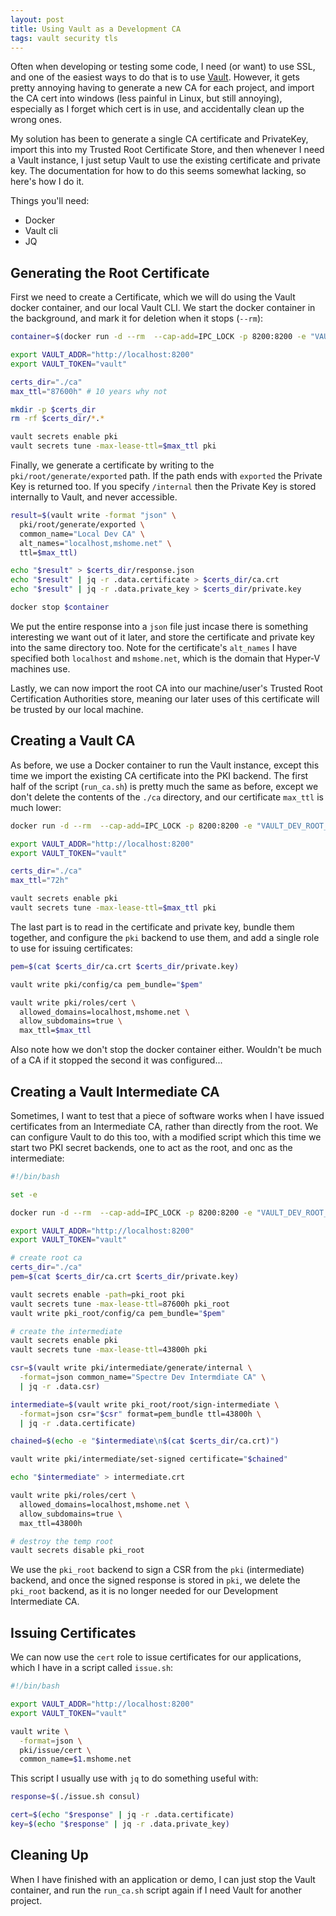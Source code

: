 ```yaml
---
layout: post
title: Using Vault as a Development CA
tags: vault security tls
---
```


Often when developing or testing some code, I need (or want) to use SSL, and one of the easiest ways to do that is to use [Vault](https://www.vaultproject.io/).  However, it gets pretty annoying having to generate a new CA for each project, and import the CA cert into windows (less painful in Linux, but still annoying), especially as I forget which cert is in use, and accidentally clean up the wrong ones.

My solution has been to generate a single CA certificate and PrivateKey, import this into my Trusted Root Certificate Store, and then whenever I need a Vault instance, I just setup Vault to use the existing certificate and private key.  The documentation for how to do this seems somewhat lacking, so here's how I do it.

Things you'll need:

* Docker
* Vault cli
* JQ

## Generating the Root Certificate

First we need to create a Certificate, which we will do using the Vault docker container, and our local Vault CLI.  We start the docker container in the background, and mark it for deletion when it stops (`--rm`):

```bash
container=$(docker run -d --rm  --cap-add=IPC_LOCK -p 8200:8200 -e "VAULT_DEV_ROOT_TOKEN_ID=vault" vault:latest)

export VAULT_ADDR="http://localhost:8200"
export VAULT_TOKEN="vault"

certs_dir="./ca"
max_ttl="87600h" # 10 years why not

mkdir -p $certs_dir
rm -rf $certs_dir/*.*

vault secrets enable pki
vault secrets tune -max-lease-ttl=$max_ttl pki
```

Finally, we generate a certificate by writing to the `pki/root/generate/exported` path.  If the path ends with `exported` the Private Key is returned too.  If you specify `/internal` then the Private Key is stored internally to Vault, and never accessible.

```bash
result=$(vault write -format "json" \
  pki/root/generate/exported \
  common_name="Local Dev CA" \
  alt_names="localhost,mshome.net" \
  ttl=$max_ttl)

echo "$result" > $certs_dir/response.json
echo "$result" | jq -r .data.certificate > $certs_dir/ca.crt
echo "$result" | jq -r .data.private_key > $certs_dir/private.key

docker stop $container
```

We put the entire response into a `json` file just incase there is something interesting we want out of it later, and store the certificate and private key into the same directory too.  Note for the certificate's `alt_names` I have specified both `localhost` and `mshome.net`, which is the domain that Hyper-V machines use.

Lastly, we can now import the root CA into our machine/user's Trusted Root Certification Authorities store, meaning our later uses of this certificate will be trusted by our local machine.

## Creating a Vault CA

As before, we use a Docker container to run the Vault instance, except this time we import the existing CA certificate into the PKI backend.  The first half of the script (`run_ca.sh`) is pretty much the same as before, except we don't delete the contents of the `./ca` directory, and our certificate `max_ttl` is much lower:

```bash
docker run -d --rm  --cap-add=IPC_LOCK -p 8200:8200 -e "VAULT_DEV_ROOT_TOKEN_ID=vault" vault:latest

export VAULT_ADDR="http://localhost:8200"
export VAULT_TOKEN="vault"

certs_dir="./ca"
max_ttl="72h"

vault secrets enable pki
vault secrets tune -max-lease-ttl=$max_ttl pki
```

The last part is to read in the certificate and private key, bundle them together, and configure the `pki` backend to use them, and add a single role to use for issuing certificates:

```bash
pem=$(cat $certs_dir/ca.crt $certs_dir/private.key)

vault write pki/config/ca pem_bundle="$pem"

vault write pki/roles/cert \
  allowed_domains=localhost,mshome.net \
  allow_subdomains=true \
  max_ttl=$max_ttl
```

Also note how we don't stop the docker container either.  Wouldn't be much of a CA if it stopped the second it was configured...


## Creating a Vault Intermediate CA

Sometimes, I want to test that a piece of software works when I have issued certificates from an Intermediate CA, rather than directly from the root.  We can configure Vault to do this too, with a modified script which this time we start two PKI secret backends, one to act as the root, and onc as the intermediate:

```bash
#!/bin/bash

set -e

docker run -d --rm  --cap-add=IPC_LOCK -p 8200:8200 -e "VAULT_DEV_ROOT_TOKEN_ID=vault" vault:latest

export VAULT_ADDR="http://localhost:8200"
export VAULT_TOKEN="vault"

# create root ca
certs_dir="./ca"
pem=$(cat $certs_dir/ca.crt $certs_dir/private.key)

vault secrets enable -path=pki_root pki
vault secrets tune -max-lease-ttl=87600h pki_root
vault write pki_root/config/ca pem_bundle="$pem"

# create the intermediate
vault secrets enable pki
vault secrets tune -max-lease-ttl=43800h pki

csr=$(vault write pki/intermediate/generate/internal \
  -format=json common_name="Spectre Dev Intermdiate CA" \
  | jq -r .data.csr)

intermediate=$(vault write pki_root/root/sign-intermediate \
  -format=json csr="$csr" format=pem_bundle ttl=43800h \
  | jq -r .data.certificate)

chained=$(echo -e "$intermediate\n$(cat $certs_dir/ca.crt)")

vault write pki/intermediate/set-signed certificate="$chained"

echo "$intermediate" > intermediate.crt

vault write pki/roles/cert \
  allowed_domains=localhost,mshome.net \
  allow_subdomains=true \
  max_ttl=43800h

# destroy the temp root
vault secrets disable pki_root
```

We use the `pki_root` backend to sign a CSR from the `pki` (intermediate) backend, and once the signed response is stored in `pki`, we delete the `pki_root` backend, as it is no longer needed for our Development Intermediate CA.


## Issuing Certificates

We can now use the `cert` role to issue certificates for our applications, which I have in a script called `issue.sh`:

```bash
#!/bin/bash

export VAULT_ADDR="http://localhost:8200"
export VAULT_TOKEN="vault"

vault write \
  -format=json \
  pki/issue/cert \
  common_name=$1.mshome.net
```

This script I usually use with `jq` to do something useful with:

```bash
response=$(./issue.sh consul)

cert=$(echo "$response" | jq -r .data.certificate)
key=$(echo "$response" | jq -r .data.private_key)
```

## Cleaning Up

When I have finished with an application or demo, I can just stop the Vault container, and run the `run_ca.sh` script again if I need Vault for another project.

